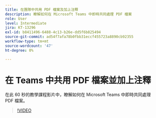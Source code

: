 ```yaml
---
title: 在團隊中共用 PDF 檔案及加上注釋
description: 瞭解如何在 Microsoft Teams 中即時共同處理 PDF 檔案
role: User
level: Intermediate
jira: KT-13296
exl-id: b8411496-6488-4c13-b26e-dd5f6b825494
source-git-commit: ad54f7afa78b0fbb31eccf455723a8890cb92355
workflow-type: tm+mt
source-wordcount: '47'
ht-degree: 0%

---
```


# 在 Teams 中共用 PDF 檔案並加上注釋

在此 60 秒的教學課程影片中，瞭解如何在 Microsoft Teams 中即時共同處理 PDF 檔案。

>[!VIDEO](https://video.tv.adobe.com/v/343048?quality=12&learn=on&hidetitle=true)
